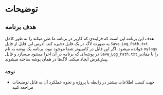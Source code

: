 
# توضیحات

## هدف برنامه

هدف این برنامه این است که فرایندی که کاربر در برنامه ما طی میکند را به طور کامل به صورت لاگ در یک فایل ذخیره کند. آدرس این فایل از فایل `Save_Log_Path.txt` خوانده میشود. اگر این فایل در کامپیوتر شما موجود نبود، برنامه یک پوشه به نام `mylogs` در پوشه‌ای که برنامه در آن اجرا میشود میسازد و فایل `Save_Log_Path.txt` را با مقادیر پیش‌فرض ایجاد میکند. لاگ‌ها در همان پوشه ساخته میشوند.

### توجه
- جهت کسب اطلاعات بیشتر در رابطه با پروژه و نحوه عملکرد آن به فایل توضیحات مراجعه کنید
